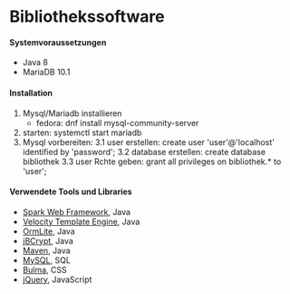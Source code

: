 # Bibliothekssoftware

#### Systemvoraussetzungen

- Java 8
- MariaDB 10.1

#### Installation

1. Mysql/Mariadb installieren
   * fedora: dnf install mysql-community-server
2. starten: systemctl start mariadb
3. Mysql vorbereiten: 
3.1 user erstellen:  create user 'user'@'localhost' identified by 'password';
3.2 database erstellen: create database bibliothek
3.3 user Rchte geben: grant all privileges on bibliothek.* to 'user';




#### Verwendete Tools und Libraries

- [Spark Web Framework](http://sparkjava.com/), Java
- [Velocity Template Engine](http://velocity.apache.org/engine/1.7/), Java
- [OrmLite](http://ormlite.com/), Java
- [jBCrypt](https://www.mindrot.org/projects/jBCrypt/), Java
- [Maven](https://maven.apache.org/), Java
- [MySQL](https://www.mysql.com/de/), SQL
- [Bulma](https://bulma.io/), CSS
- [jQuery](https://jquery.com/), JavaScript
